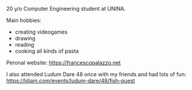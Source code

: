 20 y/o Computer Engineering student at UNINA.

Main hobbies:
- creating videogames
- drawing
- reading
- cooking all kinds of pasta

Peronal website: https://francescopalazzo.net

I also attended Ludum Dare 48 once with my friends and had lots of fun: https://ldjam.com/events/ludum-dare/48/fish-quest
